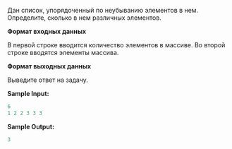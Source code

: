 Дан список, упорядоченный по неубыванию элементов в нем. Определите, сколько в нем различных элементов.

**Формат входных данных**

В первой строке вводится количество элементов в массиве. Во второй строке вводятся элементы массива.

**Формат выходных данных**

Выведите ответ на задачу.

**Sample Input:**

```cpp
6
1 2 2 3 3 3
```

**Sample Output:**

```cpp
3
```


